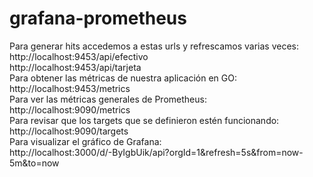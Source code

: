 # grafana-prometheus

Para generar hits accedemos a estas urls y refrescamos varias veces:<br />
http://localhost:9453/api/efectivo<br />
http://localhost:9453/api/tarjeta<br />
Para obtener las métricas de nuestra aplicación en GO:<br />
http://localhost:9453/metrics<br />
Para ver las métricas generales de Prometheus:<br />
http://localhost:9090/metrics<br />
Para revisar que los targets que se definieron estén funcionando:<br />
http://localhost:9090/targets<br />
Para visualizar el gráfico de Grafana:<br />
http://localhost:3000/d/-ByIgbUik/api?orgId=1&refresh=5s&from=now-5m&to=now<br />
